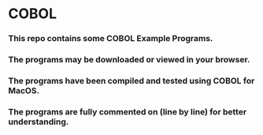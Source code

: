 # COBOL

### This repo contains some COBOL Example Programs.
### The programs may be downloaded or viewed in your browser.
### The programs have been compiled and tested using COBOL for MacOS.
### The programs are fully commented on (line by line) for better understanding.
